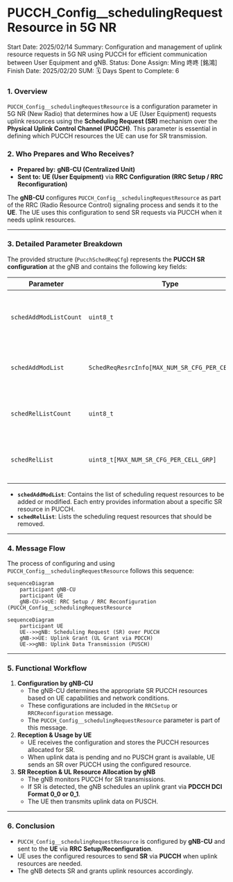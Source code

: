 # PUCCH_Config__schedulingRequestResource in 5G NR

Start Date: 2025/02/14
Summary: Configuration and management of uplink resource requests in 5G NR using PUCCH for efficient communication between User Equipment and gNB.
Status: Done
Assign: Ming 咚咚 [銘鴻]
Finish Date: 2025/02/20
SUM: 🗓️ Days Spent to Complete: 6

### **1. Overview**

`PUCCH_Config__schedulingRequestResource` is a configuration parameter in 5G NR (New Radio) that determines how a UE (User Equipment) requests uplink resources using the **Scheduling Request (SR)** mechanism over the **Physical Uplink Control Channel (PUCCH)**. This parameter is essential in defining which PUCCH resources the UE can use for SR transmission.

### **2. Who Prepares and Who Receives?**

- **Prepared by:** **gNB-CU (Centralized Unit)**
- **Sent to:** **UE (User Equipment)** via **RRC Configuration (RRC Setup / RRC Reconfiguration)**

The **gNB-CU** configures `PUCCH_Config__schedulingRequestResource` as part of the RRC (Radio Resource Control) signaling process and sends it to the **UE**. The UE uses this configuration to send SR requests via PUCCH when it needs uplink resources.

---

### **3. Detailed Parameter Breakdown**

The provided structure (`PucchSchedReqCfg`) represents the **PUCCH SR configuration** at the gNB and contains the following key fields:

| **Parameter** | **Type** | **Description** |
| --- | --- | --- |
| `schedAddModListCount` | `uint8_t` | Number of scheduling request resources to be added or modified. |
| `schedAddModList` | `SchedReqResrcInfo[MAX_NUM_SR_CFG_PER_CELL_GRP]` | List of scheduling request resources to be added/modified. |
| `schedRelListCount` | `uint8_t` | Number of scheduling request resources to be released. |
| `schedRelList` | `uint8_t[MAX_NUM_SR_CFG_PER_CELL_GRP]` | List of scheduling request resources to be released. |
- **`schedAddModList`**: Contains the list of scheduling request resources to be added or modified. Each entry provides information about a specific SR resource in PUCCH.
- **`schedRelList`**: Lists the scheduling request resources that should be removed.

---

### **4. Message Flow**

The process of configuring and using `PUCCH_Config__schedulingRequestResource` follows this sequence:

```mermaid
sequenceDiagram
    participant gNB-CU
    participant UE
    gNB-CU->>UE: RRC Setup / RRC Reconfiguration (PUCCH_Config__schedulingRequestResource

```

```mermaid
sequenceDiagram
    participant UE
    UE-->>gNB: Scheduling Request (SR) over PUCCH
    gNB->>UE: Uplink Grant (UL Grant via PDCCH)
    UE->>gNB: Uplink Data Transmission (PUSCH)

```

---

### **5. Functional Workflow**

1. **Configuration by gNB-CU**
    - The gNB-CU determines the appropriate SR PUCCH resources based on UE capabilities and network conditions.
    - These configurations are included in the `RRCSetup` or `RRCReconfiguration` message.
    - The `PUCCH_Config__schedulingRequestResource` parameter is part of this message.
2. **Reception & Usage by UE**
    - UE receives the configuration and stores the PUCCH resources allocated for SR.
    - When uplink data is pending and no PUSCH grant is available, UE sends an SR over PUCCH using the configured resource.
3. **SR Reception & UL Resource Allocation by gNB**
    - The gNB monitors PUCCH for SR transmissions.
    - If SR is detected, the gNB schedules an uplink grant via **PDCCH DCI Format 0_0 or 0_1**.
    - The UE then transmits uplink data on PUSCH.

---

### **6. Conclusion**

- `PUCCH_Config__schedulingRequestResource` is configured by **gNB-CU** and sent to the **UE** via **RRC Setup/Reconfiguration**.
- UE uses the configured resources to send **SR** via **PUCCH** when uplink resources are needed.
- The gNB detects SR and grants uplink resources accordingly.